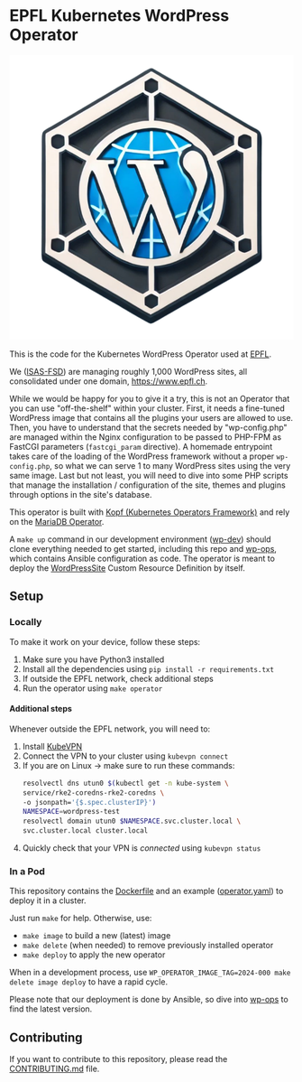 # EPFL Kubernetes WordPress Operator

![EKWO Logo](https://github.com/epfl-si/wp-operator/blob/main/images/WPO-no-bg.png?raw=true)

This is the code for the Kubernetes WordPress Operator used at [EPFL].

We ([ISAS-FSD]) are managing roughly 1,000 WordPress sites, all consolidated
under one domain, <https://www.epfl.ch>.

While we would be happy for you to give it a try, this is not an Operator that
you can use "off-the-shelf" within your cluster. First, it needs a fine-tuned
WordPress image that contains all the plugins your users are allowed to use.
Then, you have to understand that the secrets needed by "wp-config.php" are
managed within the Nginx configuration to be passed to PHP-FPM as FastCGI
parameters (`fastcgi_param` directive). A homemade entrypoint takes care of the
loading of the WordPress framework without a proper `wp-config.php`, so what
we can serve 1 to many WordPress sites using the very same image. Last but not
least, you will need to dive into some PHP scripts that manage the installation
/ configuration of the site, themes and plugins through options in the site's
database.

This operator is built with [Kopf (Kubernetes Operators Framework)] and rely on
the [MariaDB Operator].

A `make up` command in our development environment ([wp-dev]) should clone
everything needed to get started, including this repo and [wp-ops], which
contains Ansible configuration as code. The operator is meant to deploy the
[WordPressSite](./WordPressSite-crd.yaml) Custom Resource Definition by itself.


## Setup

### Locally

To make it work on your device, follow these steps:

1. Make sure you have Python3 installed
1. Install all the dependencies using `pip install -r requirements.txt`
1. If outside the EPFL network, check additional steps
1. Run the operator using `make operator`

#### Additional steps

Whenever outside the EPFL network, you will need to:

1. Install [KubeVPN]
1. Connect the VPN to your cluster using `kubevpn connect`
1. If you are on Linux → make sure to run these commands:
    ```bash
    resolvectl dns utun0 $(kubectl get -n kube-system \
    service/rke2-coredns-rke2-coredns \
    -o jsonpath='{$.spec.clusterIP}')
    NAMESPACE=wordpress-test
    resolvectl domain utun0 $NAMESPACE.svc.cluster.local \
    svc.cluster.local cluster.local
    ```
1. Quickly check that your VPN is _connected_ using `kubevpn status`

### In a Pod

This repository contains the [Dockerfile](./Dockerfile) and an example
([operator.yaml](./operator.yaml)) to deploy it in a cluster.

Just run  `make` for help. Otherwise, use:
  - `make image` to build a new (latest) image
  - `make delete` (when needed) to remove previously installed operator
  - `make deploy` to apply the new operator

When in a development process, use `WP_OPERATOR_IMAGE_TAG=2024-000 make delete
image deploy` to have a rapid cycle.

Please note that our deployment is done by Ansible, so dive into [wp-ops] to
find the latest version.


## Contributing

If you want to contribute to this repository, please read the [CONTRIBUTING.md](CONTRIBUTING.md) file.

[EPFL]: https://www.epfl.ch
[ISAS-FSD]: https://go.epfl.ch/isas-fsd
[Kopf (Kubernetes Operators Framework)]: https://kopf.readthedocs.io
[MariaDB Operator]: https://github.com/mariadb-operator/mariadb-operator
[wp-dev]: https://github.com/epfl-si/wp-dev
[wp-ops]: https://github.com/epfl-si/wp-ops
[KubeVPN]: https://www.kubevpn.cn/
